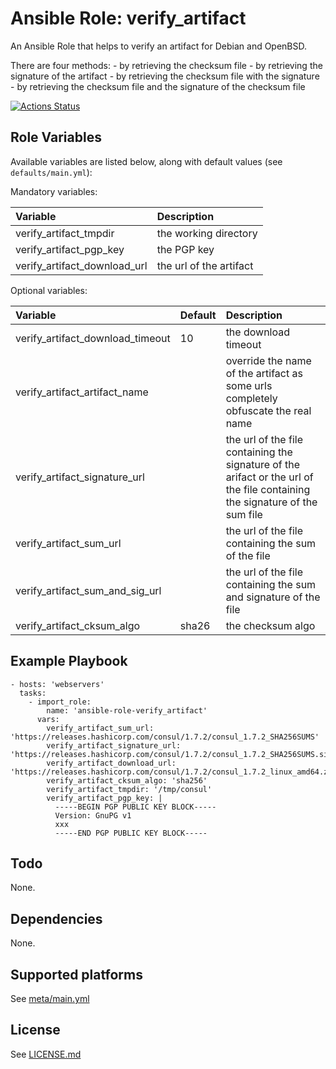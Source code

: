 # Ansible Role: verify_artifact

An Ansible Role that helps to verify an artifact for Debian and OpenBSD.

There are four methods:
    - by retrieving the checksum file
    - by retrieving the signature of the artifact
    - by retrieving the checksum file with the signature
    - by retrieving the checksum file and the signature of the checksum file

[![Actions Status](https://github.com/tristan-weil/ansible-role-verify_artifact/workflows/molecule/badge.svg?branch=master)](https://github.com/tristan-weil/ansible-role-verify_artifact/actions)

## Role Variables

Available variables are listed below, along with default values (see `defaults/main.yml`):

Mandatory variables:

| Variable      | Description |
| :------------ | :---------- |
| verify_artifact_tmpdir   | the working directory |
| verify_artifact_pgp_key | the PGP key |
| verify_artifact_download_url | the url of the artifact |

Optional variables:

| Variable      | Default | Description |
| :------------ | :------ | :---------- |
| verify_artifact_download_timeout | 10 | the download timeout |
| verify_artifact_artifact_name |    | override the name of the artifact as some urls completely obfuscate the real name |
| verify_artifact_signature_url | | the url of the file containing the signature of the arifact or the url of the file containing the signature of the sum file
| verify_artifact_sum_url | | the url of the file containing the sum of the file
| verify_artifact_sum_and_sig_url | | the url of the file containing the sum and signature of the file
| verify_artifact_cksum_algo | sha26 | the checksum algo

## Example Playbook

    - hosts: 'webservers'
      tasks:
        - import_role: 
            name: 'ansible-role-verify_artifact'
          vars:
            verify_artifact_sum_url: 'https://releases.hashicorp.com/consul/1.7.2/consul_1.7.2_SHA256SUMS'
            verify_artifact_signature_url: 'https://releases.hashicorp.com/consul/1.7.2/consul_1.7.2_SHA256SUMS.sig'
            verify_artifact_download_url: 'https://releases.hashicorp.com/consul/1.7.2/consul_1.7.2_linux_amd64.zip'
            verify_artifact_cksum_algo: 'sha256'
            verify_artifact_tmpdir: '/tmp/consul'
            verify_artifact_pgp_key: |
              -----BEGIN PGP PUBLIC KEY BLOCK-----
              Version: GnuPG v1
              xxx
              -----END PGP PUBLIC KEY BLOCK-----

## Todo

None.

## Dependencies

None.

## Supported platforms

See [meta/main.yml](https://github.com/tristan-weil/ansible-role-verify_artifact/blob/master/meta/main.yml)

## License

See [LICENSE.md](https://github.com/tristan-weil/ansible-role-verify_artifact/blob/master/LICENSE.md)
